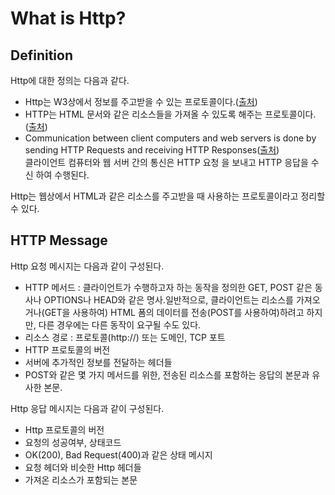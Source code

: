 # What is Http?

## Definition
Http에 대한 정의는 다음과 같다.  
- Http는 W3상에서 정보를 주고받을 수 있는 프로토콜이다.([출처](https://ko.wikipedia.org/wiki/HTTP))  
- HTTP는 HTML 문서와 같은 리소스들을 가져올 수 있도록 해주는 프로토콜이다.([출처](https://developer.mozilla.org/ko/docs/Web/HTTP/Overview))  
- Communication between client computers and web servers is done by sending HTTP Requests and receiving HTTP Responses([출처](https://www.w3schools.com/whatis/whatis_http.asp))  
클라이언트 컴퓨터와 웹 서버 간의 통신은 HTTP 요청 을 보내고 HTTP 응답을 수신 하여 수행된다.

Http는 웹상에서 HTML과 같은 리소스를 주고받을 때 사용하는 프로토콜이라고 정리할 수 있다.

## HTTP Message
Http 요청 메시지는 다음과 같이 구성된다.
- HTTP 메서드 : 클라이언트가 수행하고자 하는 동작을 정의한 GET, POST 같은 동사나 OPTIONS나 HEAD와 같은 명사.일반적으로, 클라이언트는 리소스를 가져오거나(GET을 사용하여) HTML 폼의 데이터를 전송(POST를 사용하여)하려고 하지만, 다른 경우에는 다른 동작이 요구될 수도 있다.
- 리소스 경로 : 프로토콜(http://) 또는 도메인, TCP 포트
- HTTP 프로토콜의 버전
- 서버에 추가적인 정보를 전달하는 헤더들
- POST와 같은 몇 가지 메서드를 위한, 전송된 리소스를 포함하는 응답의 본문과 유사한 본문.  

Http 응답 메시지는 다음과 같이 구성된다.
- Http 프로토콜의 버전
- 요청의 성공여부, 상태코드
- OK(200), Bad Request(400)과 같은 상태 메시지
- 요청 헤더와 비슷한 Http 헤더들
- 가져온 리소스가 포함되는 본문

